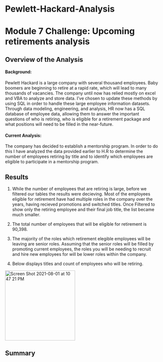 # Pewlett-Hackard-Analysis

# Module 7 Challenge: Upcoming retirements analysis

## Overview of the Analysis 

#### Background: 

Pewlett Hackard is a large company with several thousand employees. Baby boomers are beginning to retire at a rapid rate, which will lead to many thousands of vacancies. The company until now has relied mostly on excel and VBA to analyze and store data. I’ve chosen to update these methods by using SQL in order to handle these large employee information datasets. Through data modeling, engineering, and analysis, HR now has a SQL database of employee data, allowing them to answer the important questions of who is retiring, who is eligible for a retirement package and what positions will need to be filled in the near-future.   

#### Current Analysis: 

The company has decided to establish a mentorship program. In order to do this I have analyzed the data provided earlier to H.R to determine the number of employees retiring by title and to identify which employees are eligible to participate in a mentorship program. 

## Results 

1. While the number of employees that are retiring is large, before we filtered our tables the results were decieving. Most of the employees eligible for retirement have had multiple roles in the company over the years, having recieved promotions and switched titles. Once Filtered to show only the retiring employee and their final job title, the list became much smaller.  

2. The total number of employees that will be eligible for retirement is 90,398. 

3. The majority of the roles which retirement elegible employees will be leaving are senior roles. Assuming that the senior roles will be filled by promoting current employees, the roles you will be needing to recruit and hire new employees for will be lower roles within the company. 

4. Below displays titles and count of employees who will be retiring. 

<img width="230" alt="Screen Shot 2021-08-01 at 10 47 21 PM" src="https://user-images.githubusercontent.com/84936545/127797949-6188097f-f53d-4ae5-b423-bcea348a7508.png">


## Summary 
